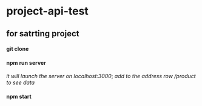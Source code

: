 # project-api-test

## for satrting project
#### git clone
#### npm run server
_it will launch the server on localhost:3000_; 
_add to the address row  /product to see data_

#### npm start
